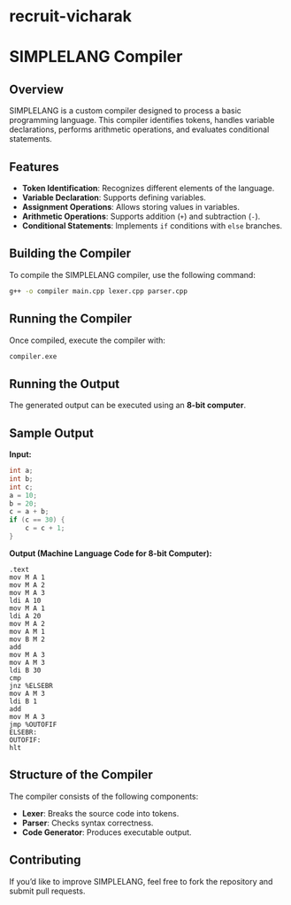 # recruit-vicharak
# SIMPLELANG Compiler

## Overview

SIMPLELANG is a custom compiler designed to process a basic programming language. This compiler identifies tokens, handles variable declarations, performs arithmetic operations, and evaluates conditional statements.

## Features

- **Token Identification**: Recognizes different elements of the language.
- **Variable Declaration**: Supports defining variables.
- **Assignment Operations**: Allows storing values in variables.
- **Arithmetic Operations**: Supports addition (`+`) and subtraction (`-`).
- **Conditional Statements**: Implements `if` conditions with `else` branches.

## Building the Compiler

To compile the SIMPLELANG compiler, use the following command:

```bash
g++ -o compiler main.cpp lexer.cpp parser.cpp
```

## Running the Compiler

Once compiled, execute the compiler with:

```bash
compiler.exe
```

## Running the Output

The generated output can be executed using an **8-bit computer**.

## Sample Output

**Input:**

```c
int a;
int b;
int c;
a = 10;
b = 20;
c = a + b;
if (c == 30) {
    c = c + 1;
}
```

**Output (Machine Language Code for 8-bit Computer):**

```assembly
.text
mov M A 1
mov M A 2
mov M A 3
ldi A 10
mov M A 1
ldi A 20
mov M A 2
mov A M 1
mov B M 2
add
mov M A 3
mov A M 3
ldi B 30
cmp
jnz %ELSEBR
mov A M 3
ldi B 1
add
mov M A 3
jmp %OUTOFIF
ELSEBR:
OUTOFIF:
hlt
```

## Structure of the Compiler

The compiler consists of the following components:

- **Lexer**: Breaks the source code into tokens.
- **Parser**: Checks syntax correctness.
- **Code Generator**: Produces executable output.

## Contributing

If you’d like to improve SIMPLELANG, feel free to fork the repository and submit pull requests.



